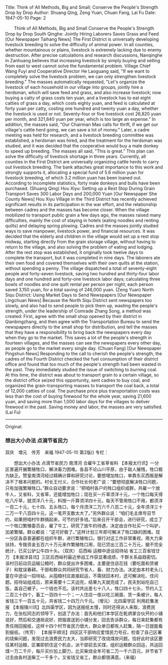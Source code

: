 Title: Think of All Methods, Big and Small; Conserve the People's Strength Drop by Drop
Author: Shuang Qing, Zeng Yuan, Chuan Fang, Lai Fu
Date: 1947-05-10
Page: 2

　　Think of All Methods, Big and Small
    Conserve the People's Strength Drop by Drop
    South Qinghe: Jointly Hiring Laborers Saves Grass and Feed
    [Our Newspaper Taihang News] The First District is universally developing livestock breeding to solve the difficulty of animal power. In all counties, whether mountainous or plains, livestock is extremely lacking due to enemy destruction. After precise calculations and research discussions, Nanqinghe in Zanhuang believes that increasing livestock by simply buying and selling from east to west cannot solve the fundamental problem. Village Chief Wang Fuyi and Cooperative Director He Laoguang said, "If we want to completely solve the livestock problem, we can only strengthen livestock breeding." The masses automatically requested, "Let's organize the livestock of each household in our village into groups, jointly hire a herdsman, which will save feed and grass, and also increase livestock; now buying a catty of grass costs ten yuan, and a livestock has to eat eight catties of grass a day, which costs eighty yuan, and feed is calculated at forty yuan per catty, costing one hundred and twenty yuan a day, whether the livestock is used or not. Seventy-four or five livestock cost 26,820 yuan per month, and 321,840 yuan per year, which is too large an expense." In addition, the masses said, "Our Chairman Mao calls for thrift, if we get our village's cattle herd going, we can save a lot of money." Later, a cadre meeting was held for research, and a livestock breeding committee was established, a herdsman was hired, and the treatment for the herdsman was studied, and it was decided that the cooperative would buy a male donkey to speed up breeding. The masses all said, "This is great." This plan can solve the difficulty of livestock shortage in three years. Currently, all counties in the First District are universally organizing cattle herds to carry out livestock breeding. The bank attaches great importance to this work and strongly supports it, allocating a special fund of 5.6 million yuan for livestock breeding, of which 3.2 million yuan has been loaned out. According to incomplete statistics, forty male donkeys and bulls have been purchased. (Shuang Qing)
    Hou Xiyu: Setting up a Rest Stop During Grain Transport Saves 300 Labor Days and 200,000 Yuan
    [Our Newspaper She County News] Hou Xiyu Village in the Third District has recently achieved significant results in its participation in the war effort, and the relationship between cadres and the masses has become closer. When the village mobilized to transport public grain a few days ago, the masses raised many difficulties, mainly the cost of staying in hotels (eating noodles and renting quilts) and delaying spring plowing. Cadres and the masses jointly studied ways to save manpower, livestock power, and financial resources. It was decided that the elderly and children in the village would set up a rest stop midway, starting directly from the grain storage village, without having to return to the village, and also solving the problem of eating and lodging. After the rest stop was established, it originally took twelve days to complete the transport, but it was completed in nine days. The laborers ate their own food and covered themselves with their own quilts at the station, without spending a penny. The village dispatched a total of seventy-eight people and forty-seven livestock, saving two hundred and thirty-four labor days and one hundred and forty-one livestock labor days; calculating three bowls of noodles and one quilt rental per person per night, each person saved 3,150 yuan, for a total saving of 246,000 yuan. (Zeng Yuan)
    North Siqu District: Using Market Days to Send Newspapers
    [Our Newspaper Lingchuan News] Because the North Siqu District sent newspapers too slowly, and also had to send people to pick them up, wasting the people's strength, under the leadership of Comrade Zhang Song, a method was created: First, agree with the small shop opened by their district in Qianbingzhang, and then agree with the Transportation Bureau to send the newspapers directly to the small shop for distribution, and tell the masses that they have a responsibility to bring back the newspapers every day when they go to the market. This saves a lot of the people's strength in fourteen villages, and the masses can see the newspapers every other day, as people go to the market every single day. (Chuan Fang)
    [Our Newspaper Pingshun News] Responding to the call to cherish the people's strength, the cadres of the Fourth District checked the fuel consumption of their district office and found that too much of the people's strength had been wasted in the past. They immediately studied the issue of switching to burning coal. At this time, the district was about to transport grain to a certain village, so the district office seized this opportunity, sent cadres to buy coal, and organized the grain-transporting masses to transport the coal back, a total of 12,000 catties of coal. The purchase price plus transportation costs was less than the cost of buying firewood for the whole year, saving 21,600 yuan, and saving more than 1,000 labor days for the villages to deliver firewood in the past. Saving money and labor, the masses are very satisfied. (Lai Fu)



<hr /> 

Original: 


### 想出大小办法  点滴节省民力
双庆　增元　传芳　来福
1947-05-10
第2版()
专栏：

　　想出大小办法
    点滴节省民力
    南清河  合雇牛工省草省料
    【本报太行讯】一分区普遍开展繁殖牲口，解决畜力困难。各县不论山川平原，由于敌人摧残，牲口极为缺乏。赞皇南清河经过精确计算和研究讨论，要想增加牲口，单靠东买西贩是解决不了根本问题的。村长王付义，合作社长何老广说：“要想彻底解决牲口问题，只有加强繁殖牲口。”群众自动要求说：“把咱村各户的牲口组织成群，共雇一个放牛人，又省料，又省草，还能增加牲口；现在买一斤草须洋十元，一个牲口每天得吃八斤草，就须洋八十元，料按一斤算须洋四十元，每天不管用牲口不用，都须洋一百二十元，七十四、五头牲口，每个月须洋二万六千八百二十元，全年须洋三十二万一千八百四十元，这一笔开支数太大了。”另外群众说：“咱们毛主席号召节约，如果把咱村牛群搞起来，可节约好多钱。”后来召开干部会，进行研究，成立了一个牲口繁殖委员会，雇了牛工，研究了放牛的待遇，决定由合作社买一个叫驴，加紧繁殖。群众都说：“这可好极了。”这样计划三年即可解决了牲口缺的困难。现一分区各县普遍都在组织牛群，进行繁殖牲口。银行对这工作非常重视，用大力来扶持，专拨资金五百六十万元来作繁殖牲口用，现已贷出三百二十万元，据不完全统计，已买公驴公牛四十头。（双庆）
    后西峪  运粮中途设招待站  省工三百省钱廿万
    【本报涉县讯】三区后西峪村最近参战工作获显著成绩，干群关系益趋密切。该村日前动员运输公粮时，群众提出许多困难，主要是住店花钱（要吃面和赁被子）和耽误春耕。干部和群众共同研究节省人、畜、财力办法。决定由本村老头儿童在中途设一招待站，从囤粮村庄直接起运，不需绕回本村，还可解决吃、住问题。招待站组成后，原来需要十二天运完，结果九天就完成了。民夫到站吃自己饭，盖自己被子，一个钱也不花。该村共出差七十八人，牲口四十七头，节约人工二百三十四个，畜工一百四十一个；一人住店一夜以吃三碗面、赁一条被计，每人省钱三千一百五十元，共省钱二十四万六千元。（增元）
    北四渠学区  利用赶集发报
    【本报陵川讯】北四渠学区，因为送报纸太慢，同时还得派人来取，浪费民力，在张松同志的领导下，创造了办法：首先和他们本学区在乾炳掌合伙开的小铺说好，然后和交通局说好，把报直送到小铺分发，回去告诉群众，每日来赶集都有责任捎回报纸，这样十四个村节省民力很大，群众单日都有人赶集，隔一日就能看到报纸。（传芳）
    【本报平顺讯】四区区干部响应爱惜民力号召，检查了自己区署的烧柴问题，发现过去浪费民力太大，当即研究了改烧煤炭问题。恰好此时该区要往某村运粮，区署即抓住这个机会，派干部前去买煤，组织运粮群众回运，共运回煤一万二千斤，每斤买价加上脚力，比买柴烧全年可省二万一千六百元，并节省下过去由各村送柴工一千多个。又省钱又省工，群众都很满意。（来福）
